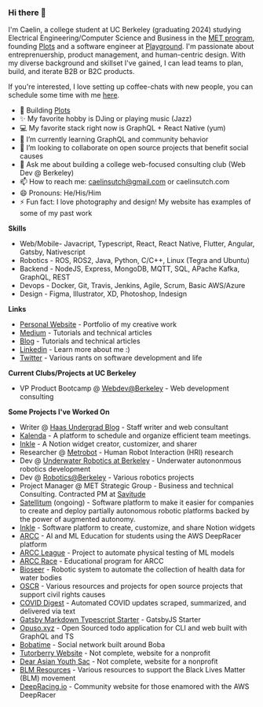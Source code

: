 ### Hi there 👋

I'm Caelin, a college student at UC Berkeley (graduating 2024) studying Electrical Engineering/Computer Science and Business in the [MET program](https://met.berkeley.edu/), founding [Plots](https://whatsplots.app) and a software engineer at [Playground](https://www.tryplayground.com/). I'm passionate about entreprenuership, product management, and human-centric design. With my diverse background and skillset I've gained, I can lead teams to plan, build, and iterate B2B or B2C products. 

If you're interested, I love setting up coffee-chats with new people, you can schedule some time with me [here](https://calendly.com/caelinsutch/15min?back=1&month=2020-12).

- 🔭 Building [Plots](https://whatsplots.app)
- ✨ My favorite hobby is DJing or playing music (Jazz)
- 💻 My favorite stack right now is GraphQL + React Native (yum)
- 🌱 I’m currently learning GraphQL and community behavior
- 👯 I’m looking to collaborate on open source projects that benefit social causes
- 💬 Ask me about building a college web-focused consulting club (Web Dev @ Berkeley)
- 📫 How to reach me: caelinsutch@gmail.com or caelinsutch.com
- 😄 Pronouns: He/His/Him
- ⚡ Fun fact: I love photography and design! My website has examples of some of my past work

**Skills**
- Web/Mobile- Javacript, Typescript, React, React Native, Flutter, Angular, Gatsby, Nativescript
- Robotics - ROS, ROS2, Java, Python, C/C++, Linux (Tegra and Ubuntu)
- Backend - NodeJS, Express, MongoDB, MQTT, SQL, APache Kafka, GraphQL, REST
- Devops - Docker, Git, Travis, Jenkins, Agile, Scrum, Basic AWS/Azure
- Design - Figma, Illustrator, XD, Photoshop, Indesign

**Links**
- [Personal Website](https://caelinsutch.com) - Portfolio of my creative work
- [Medium](https://medium.com/@caelinsutch) - Tutorials and technical articles
- [Blog](https://cometcode.io) - Tutorials and technical articles
- [Linkedin](https://linkedin.com/in/caelinsutch/) - Learn more about me :)
- [Twitter](https://twitter.com/caelin_sutch) - Various rants on software development and life

**Current Clubs/Projects at UC Berkeley**
- VP Product Bootcamp @ [Webdev@Berkeley](https://webatberkeley.org/) - Web development consulting

**Some Projects I've Worked On**
- Writer @ [Haas Undergrad Blog](https://haasundergrad.wordpress.com/) - Staff writer and web consultant
- [Kalenda](http://kalenda.io/) - A platform to schedule and organize efficient team meetings. 
- [Inkle](https://inkle.xyz) - A Notion widget creator, customizer, and sharer 
- Researcher @ [Metrobot](https://github.com/metrobot-research) - Human Robot Interaction (HRI) research
- Dev @ [Underwater Robotics at Berkeley](https://urobotics.berkeley.edu/) - Underwater autononmous robotics development
- Dev @ [Robotics@Berkeley](https://rab.berkeley.edu/) - Various robotics projects
- Project Manager @ MET Strategic Group - Business and technical Consulting. Contracted PM at [Savitude](https://www.savitude.com/)
- [Satellitum](https://satellitum.io) (ongoing) - Software platform to make it easier for companies to create and deploy partially autonomous robotic platforms backed by the power of augmented autonomy.
- [Inkle](https://inkle.xyz/) - Software platform to create, customize, and share Notion widgets
- [ARCC](https://arcc.ai/) - AI and ML Education for students using the AWS DeepRacer platform
- [ARCC League](https://league.arcc.ai/) - Project to automate physical testing of ML models
- [ARCC Race](https://race.arcc.ai/) - Educational program for ARCC
- [Bioseer](https://issuu.com/caelinsutch/docs/bioseer_tech_report) - Robotic system to automate the collection of health data for water bodies
- [OSCR](https://opensourceforcivilrights.com/) - Various resources and projects for open source projects that support civil rights causes
- [COVID Digest](https://covid-digest.com/) - Automated COVID updates scraped, summarized, and delivered via text
- [Gatsby Markdown Typescript Starter](https://gatsby-typescript-markdown-starter.vercel.app/) - GatsbyJS Starter
- [Opuso.xyz](https://github.com/opuso-xyz) - Open Sourced todo application for CLI and web built with GraphQL and TS
- [Bobatime](https://bobati.me/) - Social network built around Boba
- [Tutorberry Website](https://tutorberry.vercel.app/) - Not complete, website for a nonprofit
- [Dear Asian Youth Sac](https://dear-asian-youth-landing.vercel.app/) - Not complete, website for a nonprofit
- [BLM Resources](https://caelinsutch.github.io/blm-resources/) - Various resources to support the Black Lives Matter (BLM) movement
- [DeepRacing.io](https://deepracing.io/) - Community website for those enamored with the AWS DeepRacer
